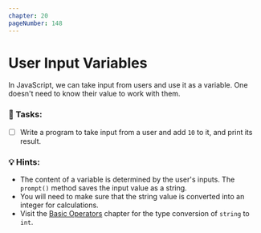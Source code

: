 ```yaml
---
chapter: 20
pageNumber: 148
---
```

# User Input Variables

In JavaScript, we can take input from users and use it as a variable. One doesn't need to know their value to work with them.

### 📝 Tasks:

* [ ] Write a program to take input from a user and add `10` to it, and print its result.

### 💡 Hints:

* The content of a variable is determined by the user's inputs. The `prompt()` method saves the input value as a string.
* You will need to make sure that the string value is converted into an integer for calculations.&#x20;
* Visit the [Basic Operators](../numbers/operators.md) chapter for the type conversion of `string` to `int`.&#x20;
